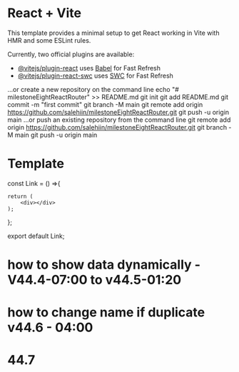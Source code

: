 # React + Vite

This template provides a minimal setup to get React working in Vite with HMR and some ESLint rules.

Currently, two official plugins are available:

- [@vitejs/plugin-react](https://github.com/vitejs/vite-plugin-react/blob/main/packages/plugin-react/README.md) uses [Babel](https://babeljs.io/) for Fast Refresh
- [@vitejs/plugin-react-swc](https://github.com/vitejs/vite-plugin-react-swc) uses [SWC](https://swc.rs/) for Fast Refresh


…or create a new repository on the command line
echo "# milestoneEightReactRouter" >> README.md
git init
git add README.md
git commit -m "first commit"
git branch -M main
git remote add origin https://github.com/salehiin/milestoneEightReactRouter.git
git push -u origin main
…or push an existing repository from the command line
git remote add origin https://github.com/salehiin/milestoneEightReactRouter.git
git branch -M main
git push -u origin main



# Template
const Link = () =>{

    

    return (
        <div></div>
    );
};

export default Link;

# how to show data dynamically - V44.4-07:00 to v44.5-01:20
# how to change name if duplicate v44.6 - 04:00

# 44.7